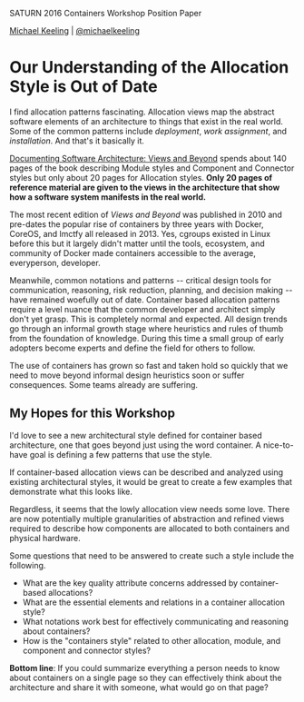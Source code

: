 SATURN 2016 Containers Workshop Position Paper

[Michael Keeling](http://www.neverletdown.net/) | [@michaelkeeling](https://twitter.com/michaelkeeling)

# Our Understanding of the Allocation Style is Out of Date

I find allocation patterns fascinating.  Allocation views map the 
abstract software elements of an architecture to things that exist
in the real world. Some of the common patterns include _deployment_, 
_work assignment_, and _installation_. And that's it basically it.

[Documenting Software Architecture: Views and Beyond](http://amzn.to/25pJuLf)
spends about 140 pages of the book describing Module styles and Component and Connector
styles but only about 20 pages for Allocation styles.  **Only 20 pages
of reference material are given to the views in the architecture that show how a
software system manifests in the real world.**

The most recent edition of _Views and Beyond_ was published in 2010 and 
pre-dates the popular rise of containers by three years with Docker, CoreOS, 
and lmctfy all released in 2013.  Yes, cgroups existed in Linux before this 
but it largely didn't matter until the tools, ecosystem, and community of Docker 
made containers accessible to the average, everyperson, developer.

Meanwhile, common notations and patterns -- critical design tools for 
communication, reasoning, risk reduction, planning, and decision making
-- have remained woefully out of date.  Container based allocation patterns
require a level nuance that the common developer and architect simply don't
yet grasp.  This is completely normal and expected.  All design trends go through an 
informal growth stage where heuristics and rules of thumb from the foundation
of knowledge.  During this time a small group of early adopters become experts
and define the field for others to follow.

The use of containers has grown so fast and taken hold so quickly that we
need to move beyond informal design heuristics soon or suffer consequences.
Some teams already are suffering.


## My Hopes for this Workshop

I'd love to see a new architectural style defined for container based architecture,
one that goes beyond just using the word container.  A nice-to-have goal is
defining a few patterns that use the style.

If container-based allocation views can be described and analyzed using existing
architectural styles, it would be great to create a few examples that demonstrate
what this looks like.

Regardless, it seems that the lowly allocation view needs some love.  There are
now potentially multiple granularities of abstraction and refined views required
to describe how components are allocated to both containers and physical hardware.

Some questions that need to be answered to create such a style include the following.

* What are the key quality attribute concerns addressed by container-based allocations?
* What are the essential elements and relations in a container allocation style?
* What notations work best for effectively communicating and reasoning about containers?
* How is the "containers style" related to other allocation, module, and component and 
  connector styles?

**Bottom line**: If you could summarize everything a person needs to know about containers
on a single page so they can effectively think about the architecture and share it with 
someone, what would go on that page?

